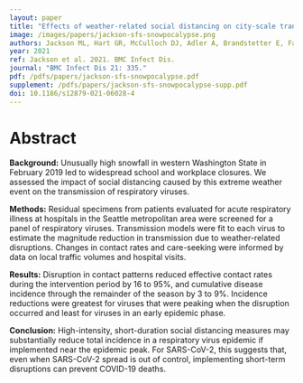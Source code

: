 ```yaml
---
layout: paper
title: "Effects of weather-related social distancing on city-scale transmission of respiratory viruses: a retrospective cohort study"
image: /images/papers/jackson-sfs-snowpocalypse.png
authors: Jackson ML, Hart GR, McCulloch DJ, Adler A, Brandstetter E, Fay K, Han P, Lacombe K, Lee J, Sibley T, Nickerson DA, Rieder M, Starita L, Englund JA, Bedford T, Chu H, Famulare M, on behalf of the Seattle Flu Study Investigators.
year: 2021
ref: Jackson et al. 2021. BMC Infect Dis.
journal: "BMC Infect Dis 21: 335."
pdf: /pdfs/papers/jackson-sfs-snowpocalypse.pdf
supplement: /pdfs/papers/jackson-sfs-snowpocalypse-supp.pdf
doi: 10.1186/s12879-021-06028-4
---
```


# Abstract

**Background:** Unusually high snowfall in western Washington State in February 2019 led to widespread school and workplace closures. We assessed the impact of social distancing caused by this extreme weather event on the transmission of respiratory viruses.

**Methods:** Residual specimens from patients evaluated for acute respiratory illness at hospitals in the Seattle metropolitan area were screened for a panel of respiratory viruses. Transmission models were fit to each virus to estimate the magnitude reduction in transmission due to weather-related disruptions. Changes in contact rates and care-seeking were informed by data on local traffic volumes and hospital visits.

**Results:** Disruption in contact patterns reduced effective contact rates during the intervention period by 16 to 95%, and cumulative disease incidence through the remainder of the season by 3 to 9%. Incidence reductions were greatest for viruses that were peaking when the disruption occurred and least for viruses in an early epidemic phase.

**Conclusion:** High-intensity, short-duration social distancing measures may substantially reduce total incidence in a respiratory virus epidemic if implemented near the epidemic peak. For SARS-CoV-2, this suggests that, even when SARS-CoV-2 spread is out of control, implementing short-term disruptions can prevent COVID-19 deaths.
